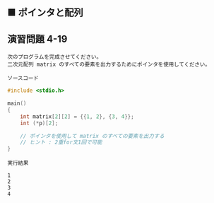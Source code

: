 ## ■ ポインタと配列

## 演習問題 4-19

```
次のプログラムを完成させてください。
二次元配列 matrix のすべての要素を出力するためにポインタを使用してください。
```

`ソースコード`

```c
#include <stdio.h>

main()
{
    int matrix[2][2] = {{1, 2}, {3, 4}};
    int (*p)[2];

    // ポインタを使用して matrix のすべての要素を出力する
    // ヒント : 2重for文1回で可能
}
```

`実行結果`

```
1
2
3
4
```

<!--

`模範回答`
<details>
<summary>回答を見る</summary>

```c
#include <stdio.h>

main() {
  int matrix[2][2] = {
                        {1, 2}, 
                        {3, 4}
                      };
  int(*p)[2];

  // ポインタを使用して matrix のすべての要素を出力する
  for (p = matrix; p < matrix + 2; p++) {
    for (int *q = *p; q < *p + 2; q++) {
      printf("%d ", *q);
    }
    printf("\n");
  }
}
```

</details>

-->